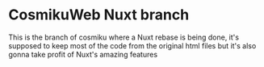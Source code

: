 # CosmikuWeb Nuxt branch

This is the branch of cosmiku where a Nuxt rebase is being done, it's supposed to keep most of the code from the original html files but it's also gonna take profit of Nuxt's amazing features
